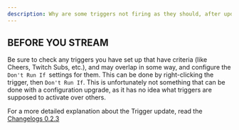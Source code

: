 ```yaml
---
description: Why are some triggers not firing as they should, after updating to 0.2.3 ?
---
```


## BEFORE YOU STREAM
Be sure to check any triggers you have set up that have criteria (like Cheers, Twitch Subs, etc.), and may overlap in some way, and configure the `Don't Run If `settings for them. This can be done by right-clicking the trigger, then `Don't Run If`.
This is unfortunately not something that can be done with a configuration upgrade, as it has no idea what triggers are supposed to activate over others.

For a more detailed explanation about the Trigger update, read the [Changelogs 0.2.3](https://docs.streamer.bot/changelogs#trigger-update)